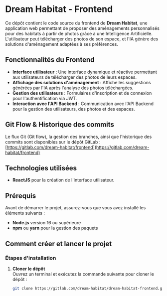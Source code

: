 # Dream Habitat - Frontend

Ce dépôt contient le code source du frontend de **Dream Habitat**, une application web permettant de proposer des aménagements personnalisés pour des habitats à partir de photos grâce à une Intelligence Artificielle. L'utilisateur peut télécharger des photos de son espace, et l'IA génère des solutions d'aménagement adaptées à ses préférences.

## Fonctionnalités du Frontend

- **Interface utilisateur** : Une interface dynamique et réactive permettant aux utilisateurs de télécharger des photos de leurs espaces.
- **Affichage des solutions d'aménagement** : Affiche les suggestions générées par l'IA après l'analyse des photos téléchargées.
- **Gestion des utilisateurs** : Formulaires d'inscription et de connexion pour l'authentification via JWT.
- **Interaction avec l'API Backend** : Communication avec l'API Backend pour la gestion des utilisateurs, des photos et des espaces.

## Git Flow & Historique des commits

Le flux Git (Git flow), la gestion des branches, ainsi que l'historique des commits sont disponibles sur le dépôt GitLab :  
[https://gitlab.com/dream-habitat/frontend](https://gitlab.com/dream-habitat/frontend)

## Technologies utilisées

- **ReactJS** pour la création de l'interface utilisateur.

## Prérequis

Avant de démarrer le projet, assurez-vous que vous avez installé les éléments suivants :

- **Node.js** version 16 ou supérieure
- **npm** ou **yarn** pour la gestion des paquets

## Comment créer et lancer le projet

### Étapes d'installation

1. **Cloner le dépôt**  
   Ouvrez un terminal et exécutez la commande suivante pour cloner le dépôt :

   ```bash
   git clone https://gitlab.com/dream-habitat/dream-habitat-frontend.git
   ```
